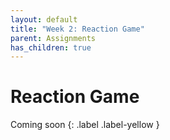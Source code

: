 ```yaml
---
layout: default
title: "Week 2: Reaction Game"
parent: Assignments
has_children: true
---
```


# Reaction Game

Coming soon 
{: .label .label-yellow }